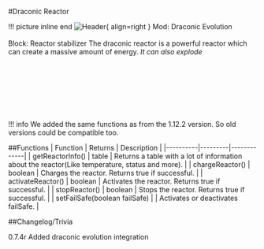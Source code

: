 #Draconic Reactor

!!! picture inline end
    ![Header](https://srendi.de/wp-content/uploads/2021/11/draconicevolution_reactor_stabilizer.png){ align=right }
    Mod: Draconic Evolution <br><br/>
    Block: Reactor stabilizer
The draconic reactor is a powerful reactor which can create a massive amount of energy. *It can also explode*

<br><br/>
<br><br/>
<br><br/>

!!! info
    We added the same functions as from the 1.12.2 version. So old versions could be compatible too.

##Functions
| Function | Returns | Description |
|----------|---------|-------------|
| getReactorInfo() | table | Returns a table with a lot of information about the reactor(Like temperature, status and more). |
| chargeReactor() | boolean | Charges the reactor. Returns true if successful. |
| activateReactor() | boolean | Activates the reactor. Returns true if successful. |
| stopReactor() | boolean | Stops the reactor. Returns true if successful. |
| setFailSafe(boolean failSafe) |  | Activates or deactivates failSafe. |

##Changelog/Trivia

0.7.4r
Added draconic evolution integration

